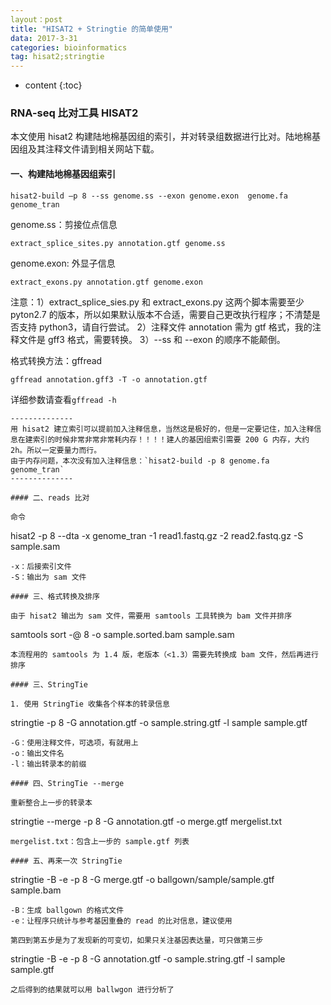 ```yaml
---
layout：post
title: "HISAT2 + Stringtie 的简单使用"
data: 2017-3-31
categories: bioinformatics
tag: hisat2;stringtie
---
```


* content
{:toc}


### RNA-seq 比对工具 HISAT2 

本文使用 hisat2 构建陆地棉基因组的索引，并对转录组数据进行比对。陆地棉基因组及其注释文件请到相关网站下载。

#### 一、构建陆地棉基因组索引

```
hisat2-build –p 8 --ss genome.ss --exon genome.exon  genome.fa genome_tran
```
genome.ss：剪接位点信息
```
extract_splice_sites.py annotation.gtf genome.ss
```

genome.exon: 外显子信息
```
extract_exons.py annotation.gtf genome.exon
```

注意：1）extract_splice_sies.py 和 extract_exons.py 这两个脚本需要至少 pyton2.7 的版本，所以如果默认版本不合适，需要自己更改执行程序；不清楚是否支持 python3，请自行尝试。
2）注释文件 annotation 需为 gtf 格式，我的注释文件是 gff3 格式，需要转换。
3）--ss 和 --exon 的顺序不能颠倒。

格式转换方法：gffread
```
gffread annotation.gff3 -T -o annotation.gtf
```
详细参数请查看`gffread -h`
```
--------------
用 hisat2 建立索引可以提前加入注释信息，当然这是极好的，但是一定要记住，加入注释信息在建索引的时候非常非常非常耗内存！！！！建人的基因组索引需要 200 G 内存，大约 2h。所以一定要量力而行。
由于内存问题，本次没有加入注释信息：`hisat2-build -p 8 genome.fa genome_tran`
--------------

#### 二、reads 比对

命令
```
hisat2 -p 8 --dta -x genome_tran -1 read1.fastq.gz -2 read2.fastq.gz -S sample.sam
```
-x：后接索引文件
-S：输出为 sam 文件

#### 三、格式转换及排序

由于 hisat2 输出为 sam 文件，需要用 samtools 工具转换为 bam 文件并排序

```
samtools sort -@ 8 -o sample.sorted.bam sample.sam
```
本流程用的 samtools 为 1.4 版，老版本（<1.3）需要先转换成 bam 文件，然后再进行排序

#### 三、StringTie

1. 使用 StringTie 收集各个样本的转录信息
```
stringtie -p 8 -G annotation.gtf -o sample.string.gtf -l sample sample.gtf
```
-G：使用注释文件，可选项，有就用上
-o：输出文件名
-l：输出转录本的前缀

#### 四、StringTie --merge

重新整合上一步的转录本
```
stringtie --merge -p 8 -G annotation.gtf -o merge.gtf mergelist.txt
```
mergelist.txt：包含上一步的 sample.gtf 列表

#### 五、再来一次 StringTie

```
stringtie -B -e -p 8 -G merge.gtf -o ballgown/sample/sample.gtf sample.bam
```
-B：生成 ballgown 的格式文件
-e：让程序只统计与参考基因重叠的 read 的比对信息，建议使用

第四到第五步是为了发现新的可变切，如果只关注基因表达量，可只做第三步
```
stringtie -B -e -p 8 -G annotation.gtf -o sample.string.gtf -l sample sample.gtf
```
之后得到的结果就可以用 ballwgon 进行分析了
